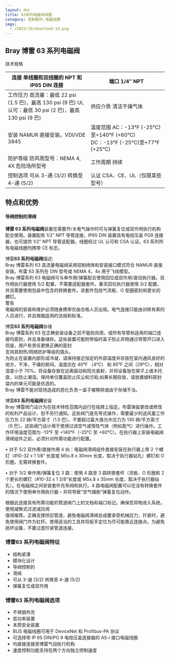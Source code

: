 ```yaml
---
layout: doc
title: 63系列电磁阀线圈
category: 控制配件,电磁线圈
imgs:
  - /2022/10/download-14.png
---
```


## Bray 博雷 63 系列电磁阀

技术规格

| 连接 单线圈和双线圈的 NPT 和 IP65 DIN 连接                                                                  | 端口 1/4″ NPT                                                               |
| ----------------------------------------------------------------------------------------------------------- | --------------------------------------------------------------------------- |
| 工作压力 高流量：最低 22 psi (1.5 巴)，最高 130 psi (9 巴) UL 认可：最低 30 psi (2 巴)，最高 130 psi (9 巴) | 供应介质 清洁干燥气体                                                       |
| 安装 NAMUR 直接安装。VDI/VDE 3845                                                                           | 温度范围 AC：-13°F (-25°C)至+140°F (+60°C) DC：-13°F (-25°C)至+77°F (+25°C) |
| 防护等级 防风雨型号：NEMA 4, 4X 危险场所型号                                                                | 工作周期 持续                                                               |
| 控制选项 可从 3-通 (3/2) 转换至 4-通 (5/2)                                                                  | 认证 CSA、CE、UL（仅限某些型号）                                            |

## 特点和优势

#### 导阀控制的滑阀

**博雷 63 系列电磁阀**装置在需要开/关电气操作时可与弹簧复位或双作用执行机构配合使用。装置配有 1/2″ NPT 导管连接，IP65 DIN 装置具有电缆压盖 PG9 连接器，也可提供 1/2″ NPT 导管适配器。线圈经过 UL 认可和 CSA 认证。63 系列所有电磁线圈均携带 CE 标志。

博雷**63 系列电磁阀**描述:  
Bray 博雷系列 63 高流量电磁阀采用铝制阀体和安装接口模式符合 NAMUR 直接安装。布雷 63 系列在 DIN 型号或 NEMA 4，4x 用于飞线模型。  
Bray 博雷系列 63 电磁阀可与单作用/弹簧配合使用回位或双作用/直动执行器。双作用执行器使用 5/2 配置，不需要适配器套件。春天回位执行器使用 3/2 配置，并且需要使用包装中包含的转换套件。该套件包括气流板、O 型圈密封和更长的螺钉。  
警告  
电磁阀的安装和维护必须随身携带仅由合格人员出局。电气连接只能由训练有素的人员进行，并且根据适用的法规和标准。

博雷**63 系列电磁阀**存储  
Bray 博雷系列 63 在正确安装设备之前不能防风雨，或所有导管和适用的端口连接均密封，并且准备储存。这些装置可能附带临时盖子防止异物通过导管开口进入但是，用户有责任更换正确的密封  
支持其耐热/网络防护等级的插头。  
为防止在装置内部形成冷凝，请保持接近恒定的外部温度并存放在室内通风良好的地方，干净，干燥的房间。温度应在 40°F （4°C） 和 85°F 之间（29°C），相对湿度小于 70%。将设备存放在远离振动和阳光直射，并将设备放在架子上或木托盘，以防止潮湿。保持单位覆盖防止灰尘和污垢;如果长期存放，请放置塑料密封袋内的单元可能是优选的。  
Bray 博雷不能对现场造成的恶化负责一盖子被移除或由于存储不当。

博雷**63 系列电磁阀**安装  
Bray 博雷阀门设计为在技术特性范围内运行在铭牌上指定。布雷保留更改或修改的权利产品设计，恕不另行通知。这些阀门是先导式操作，需要最少的送风量工作压力为 22 磅/平方英寸（1.5 巴）。不要超过最大值允许压力为 130 磅/平方英寸（9 巴）。这些阀门设计用于使用过滤空气或惰性气体（例如氮气）进行操作。工作环境温度范围为 -13°F 至 +140°F（-25°C 至 +60°C）。在执行器上安装电磁阀滑阀组件之前，必须针对所需功能进行配置。

• 对于 5/2 双作用/直接作用 4 向：电磁阀滑阀组件直接安装在执行器上带 2 个螺钉（#10-32 x 1 1/8“ 长度或 M5x.8 x 30mm 长度，取决于执行器钻孔）螺钉和 O 形圈，无需转换套件。

• 对于 3/2 单作用/弹簧复位 3 路：使用 4 路至 3 路转换套件（流板、O 形圈和 2 个更长的螺钉（#10-32 x 1 3/8“长度或 M5x.8 x 35mm 长度，取决于执行器钻孔）。在电磁阀之间安装套件先导阀和执行。4 路电磁阀配置可以在没有转换套件的情况下使用单作用执行器 – 并将导致“空气辅助”弹簧复位动作。

根据此连接具有所需功能的管道阀门上的文档和端口标记。确保否异物进入系统。使用凝聚式过滤减压阀  
值得推荐。正确支撑供应管道，避免电磁阀滑阀总成要承受机械应力，拧紧时，避免使用阀门作为杠杆。使用适当的工具并将扳手定位为尽可能靠近连接点。为避免损坏设备，不要过度拧紧管道连接。

### 博雷**63 系列电磁阀**特征

- 结构紧凑
- 模块化设计
- 导阀控制的
- 滑阀
- 可从 3-通 (3/2) 转换至 4-通 (5/2)
- 弹簧复位或双作用

### 博雷**63 系列电磁阀**选项

- 不锈钢外壳
- 低功率装置
- 本质安全装置
- BUS 电磁线圈可用于 DeviceNet 和 Profibus-PA 协议
- 可选择带 IP 65 DIN/PG 9 电缆压盖连接器的 AS-i 接口电磁线圈
- 均直接连接至博雷气动执行机构
- 速度控制功能支持在两个方向独立控制速度
